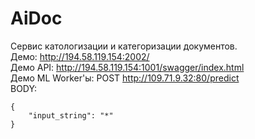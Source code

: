 # AiDoc
Сервис катологизации и категоризации документов.<br/>
Демо: http://194.58.119.154:2002/ <br/>
Демо API: http://194.58.119.154:1001/swagger/index.html <br/>
Демо ML Worker'ы: POST http://109.71.9.32:80/predict <br/>
BODY: <br/>
```
{
    "input_string": "*"
}
```
